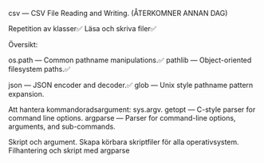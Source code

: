 csv — CSV File Reading and Writing. (ÅTERKOMNER ANNAN DAG)

Repetition av klasser✅
Läsa och skriva filer✅

Översikt:

os.path — Common pathname manipulations.✅
pathlib — Object-oriented filesystem paths.✅

json — JSON encoder and decoder.✅
glob — Unix style pathname pattern expansion.

Att hantera kommandoradsargument:
sys.argv.
getopt — C-style parser for command line options.
argparse — Parser for command-line options, arguments, and sub-commands.

Skript och argument.
Skapa körbara skriptfiler för alla operativsystem.
Filhantering och skript med argparse
